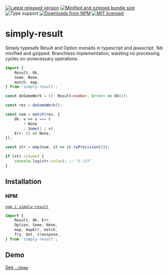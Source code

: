 [![Latest released version](https://img.shields.io/npm/v/simply-result)](https://www.npmjs.com/package/simply-result)
[![Minified and gzipped bundle size](https://img.shields.io/bundlephobia/minzip/simply-result)](https://bundlephobia.com/package/simply-result)
![Type support](https://img.shields.io/npm/types/simply-result)
[![Downloads from NPM](https://img.shields.io/npm/dm/simply-result?label=downloads%20npm)](https://www.npmjs.com/package/simply-result)
[![MIT licensed](https://img.shields.io/npm/l/simply-result)](./LICENSE)

# simply-result

Simply typesafe Result and Option monads in typescript and javascript. 1kb minified and gzipped. Branchless implementation, waisting no processing cycles on unnecessary operations.

```ts
import {
    Result, Ok,
    Some, None,
    match, map,
} from 'simply-result';

const doSomeWork = (): Result<number, Error> => Ok(3);

const res = doSomeWork();

const num = match(res, {
    Ok: v => v === 0
        ? None
        : Some(1 / v),
    Err: () => None,
});

const str = map(num, it => it.toPrecision(3));

if (str.isSome) {
    console.log(str.value); // "0.333"
}
```

## Installation

### NPM

[`npm i simply-result`](https://www.npmjs.com/package/simply-result)

```ts
import {
    Result, Ok, Err,
    Option, Some, None,
    map, mapErr, match,
    Try, Get, transpose,
} from 'simply-result';
```

## Demo

[See `./demo`](./demo/)